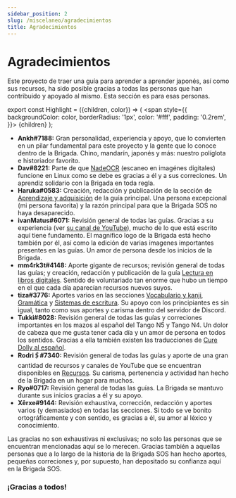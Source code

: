 ```yaml
---
sidebar_position: 2
slug: /miscelaneo/agradecimientos
title: Agradecimientos
---
```


# Agradecimientos

Este proyecto de traer una guía para aprender a aprender japonés, así como sus recursos, ha sido posible gracias a todas las personas que han contribuido y apoyado al mismo. Esta sección es para esas personas.

export const Highlight = ({children, color}) => (
  <span
    style={{
      backgroundColor: color,
      borderRadius: '1px',
      color: '#fff',
      padding: '0.2rem',
    }}>
    {children}
  </span>
);

- **Ankh#7188:** Gran personalidad, experiencia y apoyo, que lo convierten en un pilar fundamental para este proyecto y la gente que lo conoce dentro de la Brigada. Chino, mandarín, japonés y más: nuestro políglota e historiador favorito.
- **Dav#8221:** Parte de que [NadeOCR](../various-guide/ScanImages.md) (escaneo en imagénes digitales) funcione en Linux como se debe es gracias a él y a sus correciones. Un aprendiz solidario con la Brigada en toda regla.
- **Haruka#0583:** Creación, redacción y publicación de la sección de [Aprendizaje y adquisición](../principal-guide/Learning.mdx) de la guía principal. Una persona excepcional (mi persona favorita) y la razón principal para que la Brigada SOS no haya desaparecido.
- **ivanMatus#6071:** Revisión general de todas las guías. Gracias a su experiencia (ver [su canal de YouTube](https://www.youtube.com/channel/UC8VbFQ-PtVc0CcNwbpY1fqQ)), mucho de lo que está escrito aquí tiene fundamento. El magnífico logo de la Brigada está hecho también por él, así como la edición de varias imagenes importantes presentes en las guías. Un amor de persona desde los inicios de la Brigada.
- **mm4rk3t#4148:** Aporte gigante de recursos; revisión general de todas las guías; y creación, redacción y publicación de la guía [Lectura en libros digitales](../various-guide/ScanEbook.md). Sentido de voluntariado tan enorme que hubo un tiempo en el que cada día aparecían recursos nuevos suyos.
- **tiza#3776:** Aportes varios en las secciones [Vocabulario y kanji](../principal-guide//Kanji_Vocabulary.md), [Gramática](../principal-guide/Grammar.md) y [Sistemas de escritura](../principal-guide/Writing.md). Su apoyo con los principiantes es sin igual, tanto como sus aportes y carisma dentro del servidor de Discord.
- **Tukki#8028:** Revisión general de todas las guías y correciones importantes en los mazos al español del Tango N5 y Tango N4. Un dolor de cabeza que me gusta tener cada día y un amor de persona en todos los sentidos. Gracias a ella también existen las traducciones de [Cure Dolly al español](https://www.youtube.com/channel/UCMng931UVntGf0uFGufZl7w).
- **Rodri🖇#7340:** Revisión general de todas las guías y aporte de una gran cantidad de recursos y canales de YouTube que se encuentran disponibles en [Recursos](../utility/Resources.md). Su carisma, pertenencia y actividad han hecho de la Brigada en un hogar para muchos.
- **Ryo#0717:** Revisión general de todas las guías. La Brigada se mantuvo durante sus inicios gracias a él y su apoyo.
- **Xêrxe#9144:** Revisión exhaustiva, corrección, redacción y aportes varios (y demasiados) en todas las secciones. Si todo se ve bonito ortográficamente y con sentido, es gracias a él, su amor al léxico y conocimiento.

Las gracias no son exhaustivas ni exclusivas; no solo las personas que se encuentran mencionadas aquí se lo merecen. Gracias también a aquellas personas que a lo largo de la historia de la Brigada SOS han hecho aportes, pequeñas correciones y, por supuesto, han depositado su confianza aquí en la Brigada SOS.    
<h3>¡Gracias a todos!</h3>
